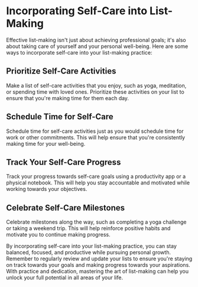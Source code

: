 Incorporating Self-Care into List-Making
============================================================================================

Effective list-making isn't just about achieving professional goals; it's also about taking care of yourself and your personal well-being. Here are some ways to incorporate self-care into your list-making practice:

Prioritize Self-Care Activities
-------------------------------

Make a list of self-care activities that you enjoy, such as yoga, meditation, or spending time with loved ones. Prioritize these activities on your list to ensure that you're making time for them each day.

Schedule Time for Self-Care
---------------------------

Schedule time for self-care activities just as you would schedule time for work or other commitments. This will help ensure that you're consistently making time for your well-being.

Track Your Self-Care Progress
-----------------------------

Track your progress towards self-care goals using a productivity app or a physical notebook. This will help you stay accountable and motivated while working towards your objectives.

Celebrate Self-Care Milestones
------------------------------

Celebrate milestones along the way, such as completing a yoga challenge or taking a weekend trip. This will help reinforce positive habits and motivate you to continue making progress.

By incorporating self-care into your list-making practice, you can stay balanced, focused, and productive while pursuing personal growth. Remember to regularly review and update your lists to ensure you're staying on track towards your goals and making progress towards your aspirations. With practice and dedication, mastering the art of list-making can help you unlock your full potential in all areas of your life.
